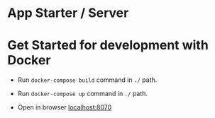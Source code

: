 # App Starter / Server

# Get Started for development with Docker

- Run `docker-compose build` command in `./` path.
- Run `docker-compose up` command in `./` path.

- Open in browser [localhost:8070](localhost:8070)
